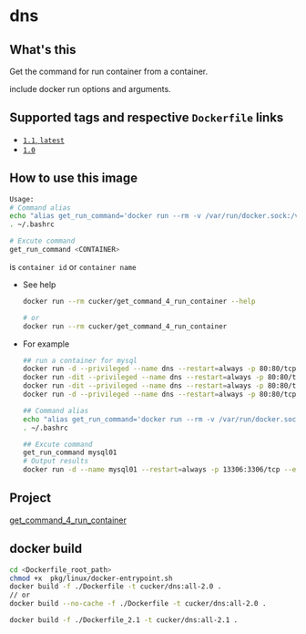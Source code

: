 # dns


## What's this
Get the command for run container from a container.

include docker run options and arguments.

## Supported tags and respective `Dockerfile` links
* [`1.1`, `latest`](https://github.com/cucker0/dockerfile/blob/main/get_command_4_run_container/df/Dockerfile)
* [`1.0`](https://github.com/cucker0/dockerfile/blob/main/get_command_4_run_container/df/Dockerfile)

## How to use this image
```bash
Usage:
# Command alias
echo "alias get_run_command='docker run --rm -v /var/run/docker.sock:/var/run/docker.sock cucker/get_command_4_run_container'" >> ~/.bashrc
. ~/.bashrc

# Excute command
get_run_command <CONTAINER>
```
<CONTAINER> is `container id` or `container name`


* See help
    ```bash
    docker run --rm cucker/get_command_4_run_container --help
    
    # or
    docker run --rm cucker/get_command_4_run_container
    ```

* For example

    ```bash
    ## run a container for mysql
    docker run -d --privileged --name dns --restart=always -p 80:80/tcp -p 8000:8000/tcp -p 3306:3306/tcp -p 53:53/udp cucker/dns:all-2.0
    docker run -dit --privileged --name dns --restart=always -p 80:80/tcp -p 8000:8000/tcp -p 3306:3306/tcp -p 53:53/udp --entrypoint /usr/sbin/init cucker/dns:all-2.0
    docker run -dit --privileged --name dns --restart=always -p 80:80/tcp -p 8000:8000/tcp -p 3306:3306/tcp -p 53:53/udp --entrypoint /usr/bin/bash cucker/dns:all-2.0 /usr/local/bin/docker-entrypoint.sh
    docker run -d --privileged --name dns --restart=always -p 80:80/tcp -p 8000:8000/tcp -p 3306:3306/tcp -p 53:53/udp --entrypoint /usr/sbin/init cucker/dns:all-2.0 & /usr/local/python3.11.3/bin/python3 /data/webroot/BindUI/manage.py runserver 0.0.0.0:8000
    
    ## Command alias
    echo "alias get_run_command='docker run --rm -v /var/run/docker.sock:/var/run/docker.sock cucker/get_command_4_run_container'" >> ~/.bashrc
    . ~/.bashrc
    
    ## Excute command
    get_run_command mysql01
    # Output results
    docker run -d --name mysql01 --restart=always -p 13306:3306/tcp --env MYSQL_ROOT_PASSWORD=py123456 mysql
    ```
## Project
[get_command_4_run_container](https://github.com/cucker0/dockerfile/blob/main/get_command_4_run_container)

## docker build
```bash
cd <Dockerfile_root_path>
chmod +x  pkg/linux/docker-entrypoint.sh
docker build -f ./Dockerfile -t cucker/dns:all-2.0 .
// or
docker build --no-cache -f ./Dockerfile -t cucker/dns:all-2.0 .

docker build -f ./Dockerfile_2.1 -t cucker/dns:all-2.1 .
```